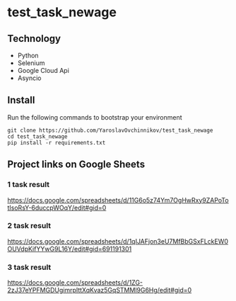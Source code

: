 # test_task_newage

## Technology

- Python
- Selenium
- Google Cloud Api
- Asyncio

## Install

Run the following commands to bootstrap your environment
```   
git clone https://github.com/YaroslavOvchinnikov/test_task_newage
cd test_task_newage
pip install -r requirements.txt
```

## Project links on Google Sheets
### 1 task result
https://docs.google.com/spreadsheets/d/11G6o5z74Ym7OgHwRxy9ZAPoTotIsoRsY-6duccpWOqY/edit#gid=0
### 2 task result
https://docs.google.com/spreadsheets/d/1qIJAFjon3eU7MfBbGSxFLckEW0OUVdpKifYYwG9L16Y/edit#gid=691191301
### 3 task result
https://docs.google.com/spreadsheets/d/1ZG-2zJ37eYPFMGDUgimrpIttXqKvaz5GqSTMMl9G6Hg/edit#gid=0

